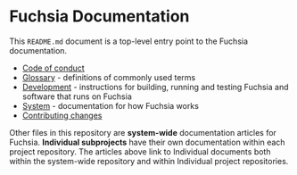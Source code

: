 # Fuchsia Documentation

This `README.md` document is a top-level entry point to the Fuchsia
documentation.

 - [Code of conduct](../CODE_OF_CONDUCT.md)
 - [Glossary](glossary.md) - definitions of commonly used terms
 - [Development](development/README.md) - instructions for building, running and
   testing Fuchsia and software that runs on Fuchsia
 - [System](the-book/README.md) - documentation for how Fuchsia works
 - [Contributing changes](../CONTRIBUTING.md)

Other files in this repository are **system-wide** documentation articles for
Fuchsia. **Individual subprojects** have their own documentation within each
project repository. The articles above link to Individual documents both within
the system-wide repository and within Individual project repositories.
